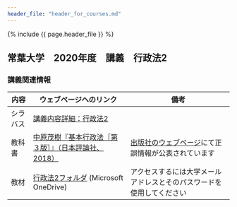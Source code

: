 ```yaml
---
header_file: "header_for_courses.md"
---
```


{% include {{ page.header_file }}  %}

## 常葉大学　2020年度　講義　行政法2

### 講義関連情報

|内容|ウェブページへのリンク|備考|
|--|--|--|
|シラバス|[講義内容詳細：行政法2][syllabus]| |
|教科書|[中原茂樹『基本行政法［第３版］』（日本評論社、2018）][textbook]|[出版社のウェブページ][erratta]にて正誤情報が公表されています |
|教材|[行政法2フォルダ][onedrive] (Microsoft OneDrive) |アクセスするには大学メールアドレスとそのパスワードを使用してください|


[textbook]: https://www.nippyo.co.jp/shop/book/7687.html
[erratta]: https://www.nippyo.co.jp/shop/book/7687.html#errataDetail
[syllabus]: https://portal.sz.tokoha-u.ac.jp/sz/slbssbdr.do?value(risyunen)=2020&value(semekikn)=1&value(kougicd)=441HH31A&value(crclumcd)=1814141000
[onedrive]: https://tumail-my.sharepoint.com/:f:/g/personal/tks-tks_sz_tokoha-u_ac_jp/Euy--V3jPy9KgCPCbvmUKSwB2qloqTlmiPTyv225yuavqQ

